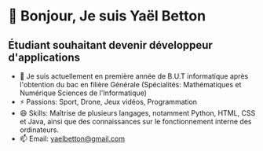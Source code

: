 # 👋 Bonjour, Je suis Yaël Betton
## Étudiant souhaitant devenir développeur d'applications

- 🌱 Je suis actuellement en première année de B.U.T informatique après l'obtention du bac en filière Générale (Spécialités: Mathématiques et Numérique Sciences de l'Informatique)
- ⚡ Passions: Sport, Drone, Jeux vidéos, Programmation
- 😄 Skills: Maîtrise de plusieurs langages, notamment Python, HTML, CSS et Java, ainsi que des connaissances sur le fonctionnement interne des ordinateurs.
- 📫 Email: yaelbetton@gmail.com
